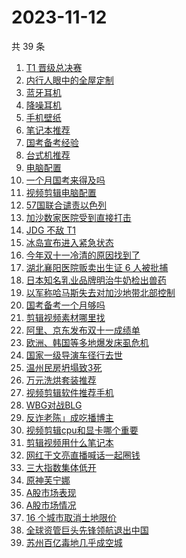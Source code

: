 # 2023-11-12

共 39 条

<!-- BEGIN -->
<!-- 最后更新时间 Sun Nov 12 2023 23:06:24 GMT+0800 (China Standard Time) -->

1. [T1 晋级总决赛](https://www.zhihu.com/search?q=T1%20%E6%99%8B%E7%BA%A7%E6%80%BB%E5%86%B3%E8%B5%9B)
1. [内行人眼中的全屋定制](https://www.zhihu.com/search?q=%E5%86%85%E8%A1%8C%E4%BA%BA%E7%9C%BC%E4%B8%AD%E7%9A%84%E5%85%A8%E5%B1%8B%E5%AE%9A%E5%88%B6)
1. [蓝牙耳机](https://www.zhihu.com/search?q=%E8%93%9D%E7%89%99%E8%80%B3%E6%9C%BA)
1. [降噪耳机](https://www.zhihu.com/search?q=%E9%99%8D%E5%99%AA%E8%80%B3%E6%9C%BA)
1. [手机壁纸](https://www.zhihu.com/search?q=%E6%89%8B%E6%9C%BA%E5%A3%81%E7%BA%B8)
1. [笔记本推荐](https://www.zhihu.com/search?q=%E7%AC%94%E8%AE%B0%E6%9C%AC%E6%8E%A8%E8%8D%90)
1. [国考备考经验](https://www.zhihu.com/search?q=%E5%9B%BD%E8%80%83%E5%A4%87%E8%80%83%E7%BB%8F%E9%AA%8C)
1. [台式机推荐](https://www.zhihu.com/search?q=%E5%8F%B0%E5%BC%8F%E6%9C%BA%E6%8E%A8%E8%8D%90)
1. [电脑配置](https://www.zhihu.com/search?q=%E7%94%B5%E8%84%91%E9%85%8D%E7%BD%AE)
1. [一个月国考来得及吗](https://www.zhihu.com/search?q=%E4%B8%80%E4%B8%AA%E6%9C%88%E5%9B%BD%E8%80%83%E6%9D%A5%E5%BE%97%E5%8F%8A%E5%90%97)
1. [视频剪辑电脑配置](https://www.zhihu.com/search?q=%E8%A7%86%E9%A2%91%E5%89%AA%E8%BE%91%E7%94%B5%E8%84%91%E9%85%8D%E7%BD%AE)
1. [57国联合谴责以色列](https://www.zhihu.com/search?q=57%E5%9B%BD%E8%81%94%E5%90%88%E8%B0%B4%E8%B4%A3%E4%BB%A5%E8%89%B2%E5%88%97)
1. [加沙数家医院受到直接打击](https://www.zhihu.com/search?q=%E5%8A%A0%E6%B2%99%E6%95%B0%E5%AE%B6%E5%8C%BB%E9%99%A2%E5%8F%97%E5%88%B0%E7%9B%B4%E6%8E%A5%E6%89%93%E5%87%BB)
1. [JDG 不敌 T1](https://www.zhihu.com/search?q=JDG%20%E4%B8%8D%E6%95%8C%20T1)
1. [冰岛宣布进入紧急状态](https://www.zhihu.com/search?q=%E5%86%B0%E5%B2%9B%E5%AE%A3%E5%B8%83%E8%BF%9B%E5%85%A5%E7%B4%A7%E6%80%A5%E7%8A%B6%E6%80%81)
1. [今年双十一冷清的原因找到了](https://www.zhihu.com/search?q=%E4%BB%8A%E5%B9%B4%E5%8F%8C%E5%8D%81%E4%B8%80%E5%86%B7%E6%B8%85%E7%9A%84%E5%8E%9F%E5%9B%A0%E6%89%BE%E5%88%B0%E4%BA%86)
1. [湖北襄阳医院贩卖出生证 6 人被批捕](https://www.zhihu.com/search?q=%E6%B9%96%E5%8C%97%E8%A5%84%E9%98%B3%E5%8C%BB%E9%99%A2%E8%B4%A9%E5%8D%96%E5%87%BA%E7%94%9F%E8%AF%81%206%20%E4%BA%BA%E8%A2%AB%E6%89%B9%E6%8D%95)
1. [日本知名乳业品牌明治牛奶检出兽药](https://www.zhihu.com/search?q=%E6%97%A5%E6%9C%AC%E7%9F%A5%E5%90%8D%E4%B9%B3%E4%B8%9A%E5%93%81%E7%89%8C%E6%98%8E%E6%B2%BB%E7%89%9B%E5%A5%B6%E6%A3%80%E5%87%BA%E5%85%BD%E8%8D%AF)
1. [以军称哈马斯失去对加沙地带北部控制](https://www.zhihu.com/search?q=%E4%BB%A5%E5%86%9B%E7%A7%B0%E5%93%88%E9%A9%AC%E6%96%AF%E5%A4%B1%E5%8E%BB%E5%AF%B9%E5%8A%A0%E6%B2%99%E5%9C%B0%E5%B8%A6%E5%8C%97%E9%83%A8%E6%8E%A7%E5%88%B6)
1. [国考备考一个月够吗](https://www.zhihu.com/search?q=%E5%9B%BD%E8%80%83%E5%A4%87%E8%80%83%E4%B8%80%E4%B8%AA%E6%9C%88%E5%A4%9F%E5%90%97)
1. [剪辑视频素材哪里找](https://www.zhihu.com/search?q=%E5%89%AA%E8%BE%91%E8%A7%86%E9%A2%91%E7%B4%A0%E6%9D%90%E5%93%AA%E9%87%8C%E6%89%BE)
1. [阿里、京东发布双十一成绩单](https://www.zhihu.com/search?q=%E9%98%BF%E9%87%8C%E3%80%81%E4%BA%AC%E4%B8%9C%E5%8F%91%E5%B8%83%E5%8F%8C%E5%8D%81%E4%B8%80%E6%88%90%E7%BB%A9%E5%8D%95)
1. [欧洲、韩国等多地爆发床虱危机](https://www.zhihu.com/search?q=%E6%AC%A7%E6%B4%B2%E3%80%81%E9%9F%A9%E5%9B%BD%E7%AD%89%E5%A4%9A%E5%9C%B0%E7%88%86%E5%8F%91%E5%BA%8A%E8%99%B1%E5%8D%B1%E6%9C%BA)
1. [国家一级导演车径行去世](https://www.zhihu.com/search?q=%E5%9B%BD%E5%AE%B6%E4%B8%80%E7%BA%A7%E5%AF%BC%E6%BC%94%E8%BD%A6%E5%BE%84%E8%A1%8C%E5%8E%BB%E4%B8%96)
1. [温州民房坍塌致3死](https://www.zhihu.com/search?q=%E6%B8%A9%E5%B7%9E%E6%B0%91%E6%88%BF%E5%9D%8D%E5%A1%8C%E8%87%B43%E6%AD%BB)
1. [万元洗烘套装推荐](https://www.zhihu.com/search?q=%E4%B8%87%E5%85%83%E6%B4%97%E7%83%98%E5%A5%97%E8%A3%85%E6%8E%A8%E8%8D%90)
1. [视频剪辑软件推荐手机](https://www.zhihu.com/search?q=%E8%A7%86%E9%A2%91%E5%89%AA%E8%BE%91%E8%BD%AF%E4%BB%B6%E6%8E%A8%E8%8D%90%E6%89%8B%E6%9C%BA)
1. [WBG对战BLG](https://www.zhihu.com/search?q=WBG%E5%AF%B9%E6%88%98BLG)
1. [反诈老陈」成吃播博主](https://www.zhihu.com/search?q=%E5%8F%8D%E8%AF%88%E8%80%81%E9%99%88%E3%80%8D%E6%88%90%E5%90%83%E6%92%AD%E5%8D%9A%E4%B8%BB)
1. [视频剪辑cpu和显卡哪个重要](https://www.zhihu.com/search?q=%E8%A7%86%E9%A2%91%E5%89%AA%E8%BE%91cpu%E5%92%8C%E6%98%BE%E5%8D%A1%E5%93%AA%E4%B8%AA%E9%87%8D%E8%A6%81)
1. [剪辑视频用什么笔记本](https://www.zhihu.com/search?q=%E5%89%AA%E8%BE%91%E8%A7%86%E9%A2%91%E7%94%A8%E4%BB%80%E4%B9%88%E7%AC%94%E8%AE%B0%E6%9C%AC)
1. [网红于文亮直播喊话一起圈钱](https://www.zhihu.com/search?q=%E7%BD%91%E7%BA%A2%E4%BA%8E%E6%96%87%E4%BA%AE%E7%9B%B4%E6%92%AD%E5%96%8A%E8%AF%9D%E4%B8%80%E8%B5%B7%E5%9C%88%E9%92%B1)
1. [三大指数集体低开](https://www.zhihu.com/search?q=%E4%B8%89%E5%A4%A7%E6%8C%87%E6%95%B0%E9%9B%86%E4%BD%93%E4%BD%8E%E5%BC%80)
1. [原神芙宁娜](https://www.zhihu.com/search?q=%E5%8E%9F%E7%A5%9E%E8%8A%99%E5%AE%81%E5%A8%9C)
1. [A股市场表现](https://www.zhihu.com/search?q=A%E8%82%A1%E5%B8%82%E5%9C%BA%E8%A1%A8%E7%8E%B0)
1. [A股市场情况](https://www.zhihu.com/search?q=A%E8%82%A1%E5%B8%82%E5%9C%BA%E6%83%85%E5%86%B5)
1. [16 个城市取消土地限价](https://www.zhihu.com/search?q=16%20%E4%B8%AA%E5%9F%8E%E5%B8%82%E5%8F%96%E6%B6%88%E5%9C%9F%E5%9C%B0%E9%99%90%E4%BB%B7)
1. [全球资管巨头先锋领航退出中国](https://www.zhihu.com/search?q=%E5%85%A8%E7%90%83%E8%B5%84%E7%AE%A1%E5%B7%A8%E5%A4%B4%E5%85%88%E9%94%8B%E9%A2%86%E8%88%AA%E9%80%80%E5%87%BA%E4%B8%AD%E5%9B%BD)
1. [苏州百亿毒地几乎成空城](https://www.zhihu.com/search?q=%E8%8B%8F%E5%B7%9E%E7%99%BE%E4%BA%BF%E6%AF%92%E5%9C%B0%E5%87%A0%E4%B9%8E%E6%88%90%E7%A9%BA%E5%9F%8E)

<!-- END -->
